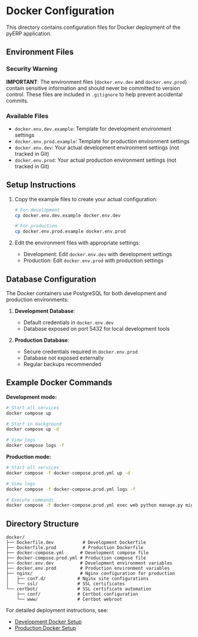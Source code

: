 # Docker Configuration

This directory contains configuration files for Docker deployment of the pyERP application.

## Environment Files

### Security Warning

**IMPORTANT**: The environment files (`docker.env.dev` and `docker.env.prod`) contain sensitive information 
and should never be committed to version control. These files are included in `.gitignore` to help prevent 
accidental commits.

### Available Files

- `docker.env.dev.example`: Template for development environment settings
- `docker.env.prod.example`: Template for production environment settings
- `docker.env.dev`: Your actual development environment settings (not tracked in Git)
- `docker.env.prod`: Your actual production environment settings (not tracked in Git)

## Setup Instructions

1. Copy the example files to create your actual configuration:
   ```bash
   # For development
   cp docker.env.dev.example docker.env.dev
   
   # For production
   cp docker.env.prod.example docker.env.prod
   ```

2. Edit the environment files with appropriate settings:
   - Development: Edit `docker.env.dev` with development settings
   - Production: Edit `docker.env.prod` with production settings

## Database Configuration

The Docker containers use PostgreSQL for both development and production environments:

1. **Development Database**: 
   - Default credentials in `docker.env.dev`
   - Database exposed on port 5432 for local development tools

2. **Production Database**:
   - Secure credentials required in `docker.env.prod`
   - Database not exposed externally
   - Regular backups recommended

## Example Docker Commands

**Development mode:**
```bash
# Start all services
docker compose up

# Start in background
docker compose up -d

# View logs
docker compose logs -f
```

**Production mode:**
```bash
# Start all services
docker compose -f docker-compose.prod.yml up -d

# View logs
docker compose -f docker-compose.prod.yml logs -f

# Execute commands
docker compose -f docker-compose.prod.yml exec web python manage.py migrate
```

## Directory Structure

```
docker/
├── Dockerfile.dev           # Development Dockerfile
├── Dockerfile.prod          # Production Dockerfile
├── docker-compose.yml      # Development compose file
├── docker-compose.prod.yml # Production compose file
├── docker.env.dev          # Development environment variables
├── docker.env.prod         # Production environment variables
├── nginx/                  # Nginx configuration for production
│   ├── conf.d/            # Nginx site configurations
│   └── ssl/               # SSL certificates
└── certbot/               # SSL certificate automation
    ├── conf/              # Certbot configuration
    └── www/               # Certbot webroot
```

For detailed deployment instructions, see:
- [Development Docker Setup](../docs/development/docker_deployment.md#development-mode)
- [Production Docker Setup](../docs/development/docker_deployment.md#production-mode) 